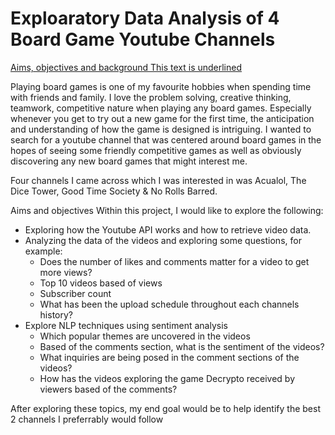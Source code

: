 # Exploaratory Data Analysis of 4 Board Game Youtube Channels 

<u> Aims, objectives and background </u>
<u>This text is underlined</u>


Playing board games is one of my favourite hobbies when spending time with friends and family. I love the problem solving, creative thinking, teamwork, competitive nature when playing any board games. Especially whenever you get to try out a new game for the first time, the anticipation and understanding of how the game is designed is intriguing. I wanted to search for a youtube channel that was centered around board games in the hopes of seeing some friendly competitive games as well as obviously discovering any new board games that might interest me.

 Four channels I came across which I was interested in was Acualol, The Dice Tower, Good Time Society & No Rolls Barred.

Aims and objectives
 Within this project, I would like to explore the following:

* Exploring how the Youtube API works and how to retrieve video data.
* Analyzing the data of the videos and exploring some questions, for example:
  * Does the number of likes and comments matter for a video to get more views?
  * Top 10 videos based of views
  * Subscriber count
  * What has been the upload schedule throughout each channels history?
* Explore NLP techniques using sentiment analysis
  * Which popular themes are uncovered in the videos
  * Based of the comments section, what is the sentiment of the videos?
  * What inquiries are being posed in the comment sections of the videos?
  * How has the videos exploring the game Decrypto received by viewers based of the comments?

After exploring these topics, my end goal would be to help identify the best 2 channels I preferrably would follow
